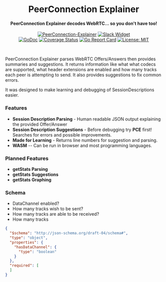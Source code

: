 <h1 align="center">
  <br>
  PeerConnection Explainer
  <br>
</h1>
<h4 align="center">PeerConnection Explainer decodes WebRTC... so you don't have too!</h4>
<p align="center">
  <a href="https://pion.ly"><img src="https://img.shields.io/badge/pion-peerconnection-explainer-gray.svg?longCache=true&colorB=brightgreen" alt="PeerConnection-Explainer"></a>
  <a href="https://pion.ly/slack"><img src="https://img.shields.io/badge/join-us%20on%20slack-gray.svg?longCache=true&logo=slack&colorB=brightgreen" alt="Slack Widget"></a>
  <br>
  <a href="https://pkg.go.dev/github.com/pion/peerconnection-explainer"><img src="https://godoc.org/github.com/pion/peerconnection-explainer?status.svg" alt="GoDoc"></a>
  <a href="https://codecov.io/gh/pion/peerconnection-explainer"><img src="https://codecov.io/gh/pion/peerconnection-explainer/branch/master/graph/badge.svg" alt="Coverage Status"></a>
  <a href="https://goreportcard.com/report/github.com/pion/peerconnection-explainer"><img src="https://goreportcard.com/badge/github.com/pion/peerconnection-explainer" alt="Go Report Card"></a>
  <a href="LICENSE"><img src="https://img.shields.io/badge/License-MIT-yellow.svg" alt="License: MIT"></a>
</p>
<br>

PeerConnection Explainer parses WebRTC Offers/Answers then provides summaries and suggestions. It returns information like what what codecs are supported, what header extensions are
enabled and how many tracks each peer is attempting to send. It also provides suggestions to fix common errors.

It was designed to make learning and debugging of SessionDescriptions easier.

### Features

* **Session Description Parsing** - Human readable JSON output explaining the provided Offer/Answer
* **Session Description Suggestions** - Before debugging try **PCE** first! Searches for errors and possible improvements.
* **Made for Learning** - Returns line numbers for suggestion and parsing.
* **WASM** -- Can be run in browser and most programming languages.

### Planned Features

* **getStats Parsing**
* **getStats Suggestions**
* **getStats Graphing**

### Schema

* DataChannel enabled?
* How many tracks wish to be sent?
* How many tracks are able to be received?
* How many tracks

```json
{
  "$schema": "http://json-schema.org/draft-04/schema#",
  "type": "object",
  "properties": {
    "hasDataChannel": {
      "type": "boolean"
    }
  },
  "required": [
  ]
}
```
